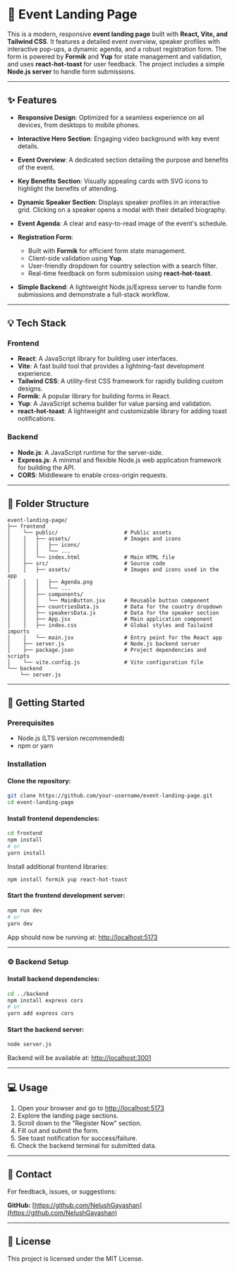 # 🎉 Event Landing Page

This is a modern, responsive **event landing page** built with **React, Vite, and Tailwind CSS**. It features a detailed event overview, speaker profiles with interactive pop-ups, a dynamic agenda, and a robust registration form. The form is powered by **Formik** and **Yup** for state management and validation, and uses **react-hot-toast** for user feedback. The project includes a simple **Node.js server** to handle form submissions.

---

## ✨ Features

* **Responsive Design**: Optimized for a seamless experience on all devices, from desktops to mobile phones.
* **Interactive Hero Section**: Engaging video background with key event details.
* **Event Overview**: A dedicated section detailing the purpose and benefits of the event.
* **Key Benefits Section**: Visually appealing cards with SVG icons to highlight the benefits of attending.
* **Dynamic Speaker Section**: Displays speaker profiles in an interactive grid. Clicking on a speaker opens a modal with their detailed biography.
* **Event Agenda**: A clear and easy-to-read image of the event's schedule.
* **Registration Form**:

  * Built with **Formik** for efficient form state management.
  * Client-side validation using **Yup**.
  * User-friendly dropdown for country selection with a search filter.
  * Real-time feedback on form submission using **react-hot-toast**.
* **Simple Backend**: A lightweight Node.js/Express server to handle form submissions and demonstrate a full-stack workflow.

---

## 💡 Tech Stack

### Frontend

* **React**: A JavaScript library for building user interfaces.
* **Vite**: A fast build tool that provides a lightning-fast development experience.
* **Tailwind CSS**: A utility-first CSS framework for rapidly building custom designs.
* **Formik**: A popular library for building forms in React.
* **Yup**: A JavaScript schema builder for value parsing and validation.
* **react-hot-toast**: A lightweight and customizable library for adding toast notifications.

### Backend

* **Node.js**: A JavaScript runtime for the server-side.
* **Express.js**: A minimal and flexible Node.js web application framework for building the API.
* **CORS**: Middleware to enable cross-origin requests.

---

## 📁 Folder Structure

```
event-landing-page/
├── frontend
│    └── public/                     # Public assets
│    │   ├── assets/                 # Images and icons
│    │   │   ├── icons/
│    │   │   └── ...
│    │   └── index.html              # Main HTML file
│    ├── src/                        # Source code
│    │   ├── assets/                 # Images and icons used in the app
│    │   │   ├── Agenda.png
│    │   │   └── ...
│    │   ├── components/
│    │   │   └── MainButton.jsx      # Reusable button component
│    │   ├── countriesData.js        # Data for the country dropdown
│    │   ├── speakersData.js         # Data for the speaker section
│    │   ├── App.jsx                 # Main application component
│    │   ├── index.css               # Global styles and Tailwind imports
│    │   └── main.jsx                # Entry point for the React app
│    ├── server.js                   # Node.js backend server
│    ├── package.json                # Project dependencies and scripts
│    └── vite.config.js              # Vite configuration file
└── backend
    └── server.js
```

---

## 🚀 Getting Started

### Prerequisites

* Node.js (LTS version recommended)
* npm or yarn

### Installation

#### Clone the repository:

```bash
git clone https://github.com/your-username/event-landing-page.git
cd event-landing-page
```

#### Install frontend dependencies:

```bash
cd frontend
npm install
# or
yarn install
```

Install additional frontend libraries:

```bash
npm install formik yup react-hot-toast
```

#### Start the frontend development server:

```bash
npm run dev
# or
yarn dev
```

App should now be running at: [http://localhost:5173](http://localhost:5173)

---

### ⚙️ Backend Setup

#### Install backend dependencies:

```bash
cd ../backend
npm install express cors
# or
yarn add express cors
```

#### Start the backend server:

```bash
node server.js
```

Backend will be available at: [http://localhost:3001](http://localhost:3001)

---

## 💻 Usage

1. Open your browser and go to [http://localhost:5173](http://localhost:5173)
2. Explore the landing page sections.
3. Scroll down to the "Register Now" section.
4. Fill out and submit the form.
5. See toast notification for success/failure.
6. Check the backend terminal for submitted data.

---

## 📨 Contact

For feedback, issues, or suggestions:

**GitHub:** [https://github.com/NelushGayashan](https://github.com/NelushGayashan)

---

## 📄 License

This project is licensed under the MIT License.
